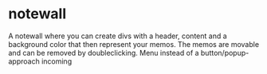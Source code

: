 # notewall
A notewall where you can create divs with a header, content and a background color that then represent your memos. The memos are movable and can be removed by doubleclicking. Menu instead of a button/popup-approach incoming
